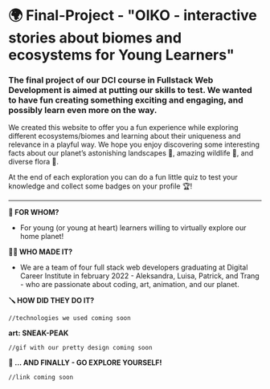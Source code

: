 # :earth_africa: Final-Project - "OIKO - interactive stories about biomes and ecosystems for Young Learners"

### The final project of our DCI course in Fullstack Web Development is aimed at putting our skills to test. We wanted to have fun creating something exciting and engaging, and possibly learn even more on the way.

We created this website to offer you a fun experience while exploring different ecosystems/biomes and learning about their uniqueness and relevance in a playful way. We hope you enjoy discovering some interesting facts about our planet’s astonishing landscapes :ocean:, amazing wildlife :monkey:, and diverse flora :cactus:.

At the end of each exploration you can do a fun little quiz to test your knowledge and collect some badges on your profile :trophy:! 

--- 

**:green_book: FOR WHOM?**
* For young (or young at heart) learners willing to virtually explore our home planet!

**:dancers::bulb: WHO MADE IT?**
* We are a team of four full stack web developers graduating at Digital Career Institute in february 2022 - Aleksandra, Luisa, Patrick, and Trang - who are passionate about coding, art, animation, and our planet.

**:screwdriver: HOW DID THEY DO IT?**

    //technologies we used coming soon

**art: SNEAK-PEAK**

    //gif with our pretty design coming soon

**:mag_right: ... AND FINALLY - GO EXPLORE YOURSELF!**

    //link coming soon
